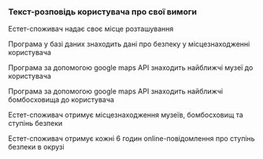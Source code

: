 ### Текст-розповідь користувача про свої вимоги


Естет-споживач надає своє місце розташування

Програма у базі даних знаходить дані про безпеку у місцезнаходженні користувача

Програма за допомогою google maps API знаходить найближчі музеї до користувача

Програма за допомогою google maps API знаходить найближчі бомбосховища до користувача

Естет-споживач отримує місцезнаходження музеїв, бомбосховищ та ступінь безпеки

Естет-споживач отримує кожні 6 годин online-повідомлення про ступінь безпеки в окрузі
